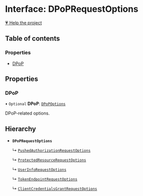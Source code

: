 # Interface: DPoPRequestOptions

[💗 Help the project](https://github.com/sponsors/panva)

## Table of contents

### Properties

- [DPoP](DPoPRequestOptions.md#dpop)

## Properties

### DPoP

• `Optional` **DPoP**: [`DPoPOptions`](DPoPOptions.md)

DPoP-related options.

## Hierarchy

- **`DPoPRequestOptions`**

  ↳ [`PushedAuthorizationRequestOptions`](PushedAuthorizationRequestOptions.md)

  ↳ [`ProtectedResourceRequestOptions`](ProtectedResourceRequestOptions.md)

  ↳ [`UserInfoRequestOptions`](UserInfoRequestOptions.md)

  ↳ [`TokenEndpointRequestOptions`](TokenEndpointRequestOptions.md)

  ↳ [`ClientCredentialsGrantRequestOptions`](ClientCredentialsGrantRequestOptions.md)
